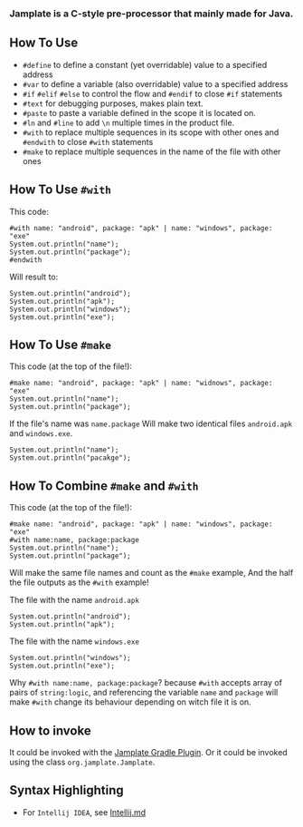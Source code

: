 ### Jamplate is a C-style pre-processor that mainly made for Java.

## How To Use
 - `#define` to define a constant (yet overridable) value to a specified address
 - `#var` to define a variable (also overridable) value to a specified address
 - `#if` `#elif` `#else` to control the flow and `#endif` to close `#if` statements
 - `#text` for debugging purposes, makes plain text.
 - `#paste` to paste a variable defined in the scope it is located on. 
 - `#ln` and `#line` to add `\n` multiple times in the product file.
 - `#with` to replace multiple sequences in its scope with other ones and `#endwith` to close `#with` statements
 - `#make` to replace multiple sequences in the name of the file with other ones

## How To Use `#with`
 This code: 
 ```
 #with name: "android", package: "apk" | name: "windows", package: "exe"
 System.out.println("name");
 System.out.println("package");
 #endwith
 ```
 Will result to:
 ```
 System.out.println("android");
 System.out.println("apk");
 System.out.println("windows");
 System.out.println("exe");
 ```
 
## How To Use `#make`
 This code (at the top of the file!):
 ```
 #make name: "android", package: "apk" | name: "widnows", package: "exe"
 System.out.println("name");
 System.out.println("package");
 ```
 If the file's name was `name.package`
 Will make two identical files `android.apk` and `windows.exe`.
 ```
 System.out.println("name");
 System.out.println("pacakge");
 ```
 
## How To Combine `#make` and `#with`
 This code (at the top of the file!):
 ```
 #make name: "android", package: "apk" | name: "windows", package: "exe"
 #with name:name, package:package
 System.out.println("name");
 System.out.println("package");
 ```
 Will make the same file names and count as the `#make` example, And the half the file outputs as the `#with` example!
 
 The file with the name `android.apk`
 ```
 System.out.println("android");
 System.out.println("apk");
 ```
 
 The file with the name `windows.exe`
 ```
 System.out.println("windows");
 System.out.println("exe");
 ```
 
 Why `#with name:name, package:package`?
 because `#with` accepts array of pairs of `string:logic`, and referencing the variable `name` and `package` will make `#with` change its behaviour depending on witch file it is on.

## How to invoke
 It could be invoked with the [Jamplate Gradle Plugin](https://github.com/cufyorg/jamplate-gradle-plugin). 
 Or it could be invoked using the class `org.jamplate.Jamplate`.

## Syntax Highlighting
  - For `Intellij IDEA`, see [Intellij.md](https://github.com/cufyorg/jamplate-processor/blob/master/Intellij.md)